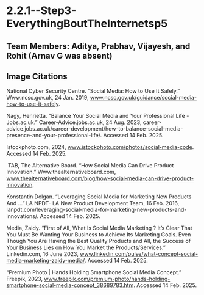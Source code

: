 # 2.2.1--Step3-EverythingBoutTheInternetsp5

## Team Members: Aditya, Prabhav, Vijayesh, and Rohit (Arnav G was absent)

## Image Citations
National Cyber Security Centre. “Social Media: How to Use It Safely.” Www.ncsc.gov.uk, 24 Jan. 2019, www.ncsc.gov.uk/guidance/social-media-how-to-use-it-safely.

‌Nagy, Henrietta. “Balance Your Social Media and Your Professional Life - Jobs.ac.uk.” Career-Advice.jobs.ac.uk, 24 Aug. 2023, career-advice.jobs.ac.uk/career-development/how-to-balance-social-media-presence-and-your-professional-life/. Accessed 14 Feb. 2025.

‌Istockphoto.com, 2024, www.istockphoto.com/photos/social-media-code. Accessed 14 Feb. 2025.

‌ TAB, The Alternative Board. “How Social Media Can Drive Product Innovation.” Www.thealternativeboard.com, www.thealternativeboard.com/blog/how-social-media-can-drive-product-innovation.

‌Konstantin Dolgan. “Leveraging Social Media for Marketing New Products And ...” LA NPDT- LA New Product Development Team, 16 Feb. 2016, lanpdt.com/leveraging-social-media-for-marketing-new-products-and-innovations/. Accessed 14 Feb. 2025.

‌Media, Zaidy. “First of All, What Is Social Media Marketing ? It’s Clear That You Must Be Wanting Your Business to Achieve Its Marketing Goals. Even Though You Are Having the Best Quality Products and All, the Success of Your Business Lies on How You Market the Products/Services.” Linkedin.com, 16 June 2023, www.linkedin.com/pulse/what-concept-social-media-marketing-zaidy-media/. Accessed 14 Feb. 2025.

“Premium Photo | Hands Holding Smartphone Social Media Concept.” Freepik, 2023, www.freepik.com/premium-photo/hands-holding-smartphone-social-media-concept_38689783.htm. Accessed 14 Feb. 2025.

‌
